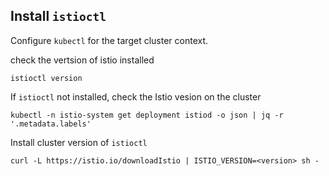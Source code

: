 ## Install `istioctl`
Configure `kubectl` for the target cluster context.

check the vertsion of istio installed 
```
istioctl version
```

If `istioctl` not installed, check the Istio vesion on the cluster 
```
kubectl -n istio-system get deployment istiod -o json | jq -r '.metadata.labels'
```

Install cluster version of `istioctl`
```
curl -L https://istio.io/downloadIstio | ISTIO_VERSION=<version> sh -
```
